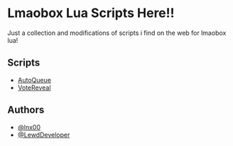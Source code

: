 # Lmaobox Lua Scripts Here!!
Just a collection and modifications of scripts i find on the web for lmaobox lua!

## Scripts
 - [AutoQueue](https://github.com/lnx00/Lmaobox-LUA/blob/main/AutoQueue.lua)
 - [VoteReveal](https://github.com/LewdDeveloper/lmaobox-scripting/blob/master/votereveal.lua)

## Authors

- [@lnx00](https://github.com/lnx00)
- [@LewdDeveloper](https://github.com/LewdDeveloper)
